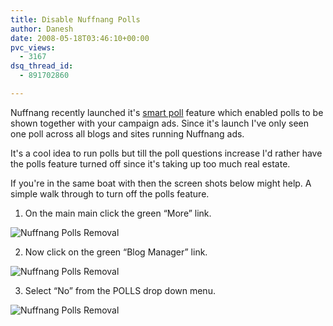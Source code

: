 ```yaml
---
title: Disable Nuffnang Polls
author: Danesh
date: 2008-05-18T03:46:10+00:00
pvc_views:
  - 3167
dsq_thread_id:
  - 891702860

---
```

Nuffnang recently launched it's [smart poll][1] feature which enabled polls to be shown together with your campaign ads. Since it's launch I've only seen one poll across all blogs and sites running Nuffnang ads.

It's a cool idea to run polls but till the poll questions increase I'd rather have the polls feature turned off since it's taking up too much real estate.

If you're in the same boat with then the screen shots below might help. A simple walk through to turn off the polls feature.

1. On the main main click the green &#8220;More&#8221; link.

<img class="alignnone" src="http://farm4.static.flickr.com/3172/2500246689_d827ce1be8.jpg" alt="Nuffnang Polls Removal" /> 

2. Now click on the green &#8220;Blog Manager&#8221; link.

<img class="alignnone" src="http://farm3.static.flickr.com/2222/2501076136_b1371d55aa.jpg" alt="Nuffnang Polls Removal" /> 

3. Select &#8220;No&#8221; from the POLLS drop down menu.

<img class="alignnone" src="http://farm4.static.flickr.com/3050/2500246879_0374ccd836.jpg" alt="Nuffnang Polls Removal" />

 [1]: http://www.nuffnang.com.my/blog/2008/04/23/nuffnang-launches-poll/
